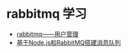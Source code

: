 # rabbitmq 学习

- [rabbitmq——用户管理](https://my.oschina.net/hncscwc/blog/262246)
- [基于Node.js和RabbitMQ搭建消息队列](https://www.jianshu.com/p/a4d92d0d7e19)
